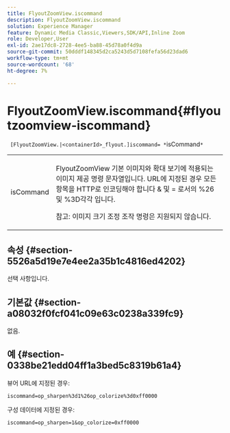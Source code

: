 ```yaml
---
title: FlyoutZoomView.iscommand
description: FlyoutZoomView.iscommand
solution: Experience Manager
feature: Dynamic Media Classic,Viewers,SDK/API,Inline Zoom
role: Developer,User
exl-id: 2ae17dc8-2728-4ee5-ba88-45d78a0f4d9a
source-git-commit: 50dddf148345d2ca5243d5d7108fefa56d23dad6
workflow-type: tm+mt
source-wordcount: '68'
ht-degree: 7%

---
```


# FlyoutZoomView.iscommand{#flyoutzoomview-iscommand}

` [FlyoutZoomView.|<containerId>_flyout.]iscommand= *`isCommand`*`

<table id="table_43A84C1044574A6FAB8CE67D71AAD5EC"> 
 <tbody> 
  <tr> 
   <td colname="col1"> <p> <span class="codeph"> <span class="varname"> isCommand</span> </span> </p> </td> 
   <td colname="col2"> <p> </p> <p>FlyoutZoomView 기본 이미지와 확대 보기에 적용되는 이미지 제공 명령 문자열입니다. URL에 지정된 경우 모든 항목을 HTTP로 인코딩해야 합니다 <span class="codeph"> &amp;</span> 및 <span class="codeph"> =</span> 로서의 <span class="codeph"> %26</span> 및 <span class="codeph"> %3D</span>각각 입니다. </p> <p> <p>참고: 이미지 크기 조정 조작 명령은 지원되지 않습니다. </p> </p> </td> 
  </tr> 
 </tbody> 
</table>

## 속성 {#section-5526a5d19e7e4ee2a35b1c4816ed4202}

선택 사항입니다.

## 기본값 {#section-a08032f0fcf041c09e63c0238a339fc9}

없음.

## 예 {#section-0338be21edd04ff1a3bed5c8319b61a4}

뷰어 URL에 지정된 경우:

`iscommand=op_sharpen%3d1%26op_colorize%3d0xff0000`

구성 데이터에 지정된 경우:

`iscommand=op_sharpen=1&op_colorize=0xff0000`

